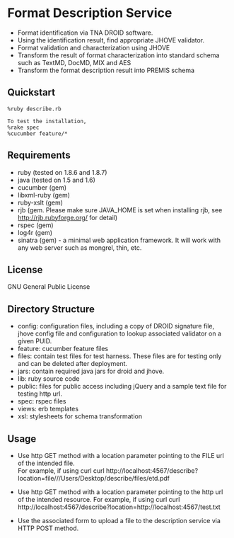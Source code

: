 Format Description Service
==========================
* Format identification via TNA DROID software.
* Using the identification result, find appropriate JHOVE validator.  
* Format validation and characterization using JHOVE
* Transform the result of format characterization into standard schema such as TextMD, DocMD, MIX and AES
* Transform the format description result into PREMIS schema

Quickstart
----------
	%ruby describe.rb
	
	To test the installation, 
	%rake spec
	%cucumber feature/*

Requirements
------------
* ruby (tested on 1.8.6 and 1.8.7)
* java (tested on 1.5 and 1.6)
* cucumber (gem)
* libxml-ruby (gem)
* ruby-xslt (gem)
* rjb (gem. Please make sure JAVA_HOME is set when installing rjb, see http://rjb.rubyforge.org/ for detail)
* rspec (gem)
* log4r (gem)
* sinatra (gem) - a minimal web application framework.  It will work with any web server such as mongrel, thin, etc.

License
-------
GNU General Public License

Directory Structure
-------------------
* config: configuration files, including a copy of DROID signature file, jhove config file 
  and configuration to lookup associated validator on a given PUID.
* feature: cucumber feature files
* files: contain test files for test harness. These files are for testing only and can be deleted after deployment.
* jars: contain required java jars for droid and jhove.
* lib: ruby source code
* public: files for public access including jQuery and a sample text file for testing http url.
* spec: rspec files
* views: erb templates
* xsl: stylesheets for schema transformation

Usage
-----
* Use http GET method with a location parameter pointing to the FILE url of the intended file.  
  For example, if using curl
  curl http://localhost:4567/describe?location=file///Users/Desktop/describe/files/etd.pdf

* Use http GET method with a location parameter pointing to the http url of the intended resource.
  For example, if using curl
  curl http://localhost:4567/describe?location=http://localhost:4567/test.txt

* Use the associated form to upload a file to the description service via HTTP POST method.

